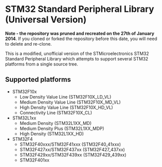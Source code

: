 STM32 Standard Peripheral Library (Universal Version)
=====================================================

**Note - the repository was pruned and recreated on the 27th of January 2014**. If you cloned or forked the repository before this date, you will need to delete and re-clone.

This is a modified, unofficial version of the STMicroelectronics STM32 Standard Peripheral Library which attempts to support several STM32 platforms from a single source tree.

Supported platforms
-------------------

* STM32F10x
    * Low Density Value Line (STM32F10X_LD_VL)
    * Medium Density Value Line (STM32F10X_MD_VL)
    * High Density Value Line (STM32F10X_HD_VL)
    * Connectivity Line (STM32F10X_CL)
* STM32L1xx
    * Medium Density (STM32L1XX_MD)
    * Medium Density Plus (STM32L1XX_MDP)
    * High Density (STM32L1XX_HD)
* STM32F4
    * STM32F40xxx/STM32F41xxx (STM32F40_41xxx)
    * STM32F427xx/STM32F437xx (STM32F427_437xx)
    * STM32F429xx/STM32F439xx (STM32F429_439xx)
    * STM32F401xx

